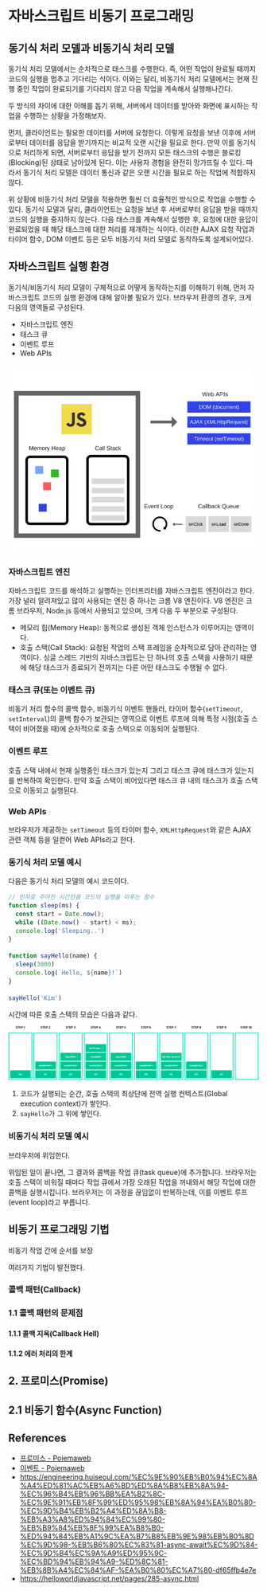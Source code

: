 # 자바스크립트 비동기 프로그래밍

## 동기식 처리 모델과 비동기식 처리 모델

동기식 처리 모델에서는 순차적으로 태스크를 수행한다. 즉, 어떤 작업이 완료될 때까지 코드의 실행을 멈추고 기다리는 식이다. 이와는 달리, 비동기식 처리 모델에서는 현재 진행 중인 작업이 완료되기를 기다리지 않고 다음 작업을 계속해서 실행해나간다.

두 방식의 차이에 대한 이해를 돕기 위해, 서버에서 데이터를 받아와 화면에 표시하는 작업을 수행하는 상황을 가정해보자.

먼저, 클라이언트는 필요한 데이터를 서버에 요청한다. 이렇게 요청을 보낸 이후에 서버로부터 데이터를 응답을 받기까지는 비교적 오랜 시간을 필요로 한다. 만약 이를 동기식으로 처리하게 되면, 서버로부터 응답을 받기 전까지 모든 태스크의 수행은 블로킹(Blocking)된 상태로 남아있게 된다. 이는 사용자 경험을 완전히 망가뜨릴 수 있다. 따라서 동기식 처리 모델은 데이터 통신과 같은 오랜 시간을 필요로 하는 작업에 적합하지 않다.

위 상황에 비동기식 처리 모델을 적용하면 훨씬 더 효율적인 방식으로 작업을 수행할 수 있다. 동기식 모델과 달리, 클라이언트는 요청을 보낸 후 서버로부터 응답을 받을 때까지 코드의 실행을 중지하지 않는다. 다음 태스크를 계속해서 실행한 후, 요청에 대한 응답이 완료되었을 때 해당 태스크에 대한 처리를 재개하는 식이다. 이러한 AJAX 요청 작업과 타이머 함수, DOM 이벤트 등은 모두 비동기식 처리 모델로 동작하도록 설계되어있다.

## 자바스크립트 실행 환경

동기식/비동기식 처리 모델이 구체적으로 어떻게 동작하는지를 이해하기 위해, 먼저 자바스크립트 코드의 실행 환경에 대해 알아볼 필요가 있다. 브라우저 환경의 경우, 크게 다음의 영역들로 구성된다.

* 자바스크립트 엔진
* 태스크 큐
* 이벤트 루프
* Web APIs

![자바스크립트 실행 환경](./assets/2019-01-15-asynchronous-javascript-1.png)

### 자바스크립트 엔진

자바스크립트 코드를 해석하고 실행하는 인터프리터를 자바스크립트 엔진이라고 한다. 가장 널리 알려져있고 많이 사용되는 엔진 중 하나는 크롬 V8 엔진이다. V8 엔진은 크롬 브라우저, Node.js 등에서 사용되고 있으며, 크게 다음 두 부분으로 구성된다.

* 메모리 힙(Memory Heap): 동적으로 생성된 객체 인스턴스가 이루어지는 영역이다.
* 호출 스택(Call Stack): 요청된 작업의 스택 프레임을 순차적으로 담아 관리하는 영역이다. 싱글 스레드 기반의 자바스크립트는 단 하나의 호출 스택을 사용하기 때문에 해당 태스크가 종료되기 전까지는 다른 어떤 태스크도 수행될 수 없다.

### 태스크 큐(또는 이벤트 큐)

비동기 처리 함수의 콜백 함수, 비동기식 이벤트 핸들러, 타이머 함수(`setTimeout`, `setInterval`)의 콜백 함수가 보관되는 영역으로 이벤트 루프에 의해 특정 시점(호출 스택이 비어졌을 때)에 순차적으로 호출 스택으로 이동되어 실행된다.

### 이벤트 루프

호출 스택 내에서 현재 실행중인 태스크가 있는지 그리고 태스크 큐에 태스크가 있는지를 반복하여 확인한다. 만약 호출 스택이 비어있다면 태스크 큐 내의 태스크가 호출 스택으로 이동되고 실행된다.

### Web APIs

브라우저가 제공하는 `setTimeout` 등의 타이머 함수, `XMLHttpRequest`와 같은 AJAX 관련 객체 등을 일컫어 Web APIs라고 한다.

### 동기식 처리 모델 예시

다음은 동기식 처리 모델의 예시 코드이다.

```javascript
// 인자로 주어진 시간만큼 코드의 실행을 미루는 함수
function sleep(ms) {
  const start = Date.now();
  while ((Date.now() - start) < ms);
  console.log('Sleeping..')
}

function sayHello(name) {
  sleep(3000)
  console.log(`Hello, ${name}!`)
}

sayHello('Kim')
```

시간에 따른 호출 스택의 모습은 다음과 같다.

![동기식 처리 모델에서의 호출 스택](./assets/2019-01-15-asynchronous-javascript-2.png)

1. 코드가 실행되는 순간, 호출 스택의 최상단에 전역 실행 컨텍스트(Global execution context)가 쌓인다.
2. `sayHello`가 그 위에 쌓인다.

### 비동기식 처리 모델 예시

브라우저에 위임한다.

위임된 일이 끝나면, 그 결과와 콜백을 작업 큐(task queue)에 추가합니다.
브라우저는 호출 스택이 비워질 때마다 작업 큐에서 가장 오래된 작업을 꺼내와서 해당 작업에 대한 콜백을 실행시킵니다. 브라우저는 이 과정을 끊임없이 반복하는데, 이를 이벤트 루프(event loop)라고 부릅니다.

## 비동기 프로그래밍 기법

비동기 작업 간에 순서를 보장

여러가지 기법이 발전했다.

### 콜백 패턴(Callback)

### 1.1 콜백 패턴의 문제점

#### 1.1.1 콜백 지옥(Callback Hell)

#### 1.1.2 에러 처리의 한계

## 2. 프로미스(Promise)

## 2.1 비동기 함수(Async Function)

## References

* [프로미스 - Poiemaweb](https://poiemaweb.com/es6-promise)
* [이벤트 - Poiemaweb](https://poiemaweb.com/js-event)
* https://engineering.huiseoul.com/%EC%9E%90%EB%B0%94%EC%8A%A4%ED%81%AC%EB%A6%BD%ED%8A%B8%EB%8A%94-%EC%96%B4%EB%96%BB%EA%B2%8C-%EC%9E%91%EB%8F%99%ED%95%98%EB%8A%94%EA%B0%80-%EC%9D%B4%EB%B2%A4%ED%8A%B8-%EB%A3%A8%ED%94%84%EC%99%80-%EB%B9%84%EB%8F%99%EA%B8%B0-%ED%94%84%EB%A1%9C%EA%B7%B8%EB%9E%98%EB%B0%8D%EC%9D%98-%EB%B6%80%EC%83%81-async-await%EC%9D%84-%EC%9D%B4%EC%9A%A9%ED%95%9C-%EC%BD%94%EB%94%A9-%ED%8C%81-%EB%8B%A4%EC%84%AF-%EA%B0%80%EC%A7%80-df65ffb4e7e
* https://helloworldjavascript.net/pages/285-async.html

